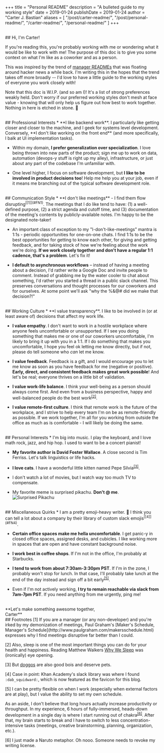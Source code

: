 +++
title = "Personal README"
description = "A bulleted guide to my working style"
date = 2019-01-24
publishDate = 2019-01-24
author = "Carter J. Bastian"
aliases = [
    "/post/carter-readme/",
    "/post/personal-readme/",
    "/carter-readme/",
    "/personal-readme/"
]
+++

<br />
## Hi, I'm Carter!

If you're reading this, you're probably working with me or wondering what it would be like to work with me! The purpose of this doc is to give you some context on what I'm like as a coworker and as a person. 

This was inspired by the trend of [manager READMEs](https://hackernoon.com/12-manager-readmes-from-silicon-valleys-top-tech-companies-26588a660afe) that was floating around hacker news a while back. I'm writing this in the hopes that the trend takes off more broadly -- I'd love to have a little guide to the working styles of everyone you work closely with!

Note that this doc is W.I.P. (and so am I)! It's a list of strong preferences weakly held. Don't worry if our preferred working styles don't mesh at face value - knowing that will only help us figure out how best to work together. Nothing in here is etched in stone. 🙂 

<br />
## Professional Interests
* **I like backend work**. I particularly like getting closer and closer to the machine, and I geek for systems level development. Conversely, **I don't like working on the front end** (and more specifically, I balk at UI implementation tasks).

* Within my domain, **I prefer generalization over specialization**. I love being thrown into new parts of the product; sign me up to work on data, automation (devops-y stuff is right up my alley), infrastructure, or just about any part of the codebase I'm unfamiliar with. 

* One level higher, I focus on software development, but **I like to be involved in product decisions too**! Help me help you at your job, even if it means me branching out of the typical software development role.

<br />
## Communication Style
* **I don't like meetings** - I find them flow disrupting<sup>[[1]](#FN1)</sup>. The meetings that I do like tend to have: (1) a well-defined purpose, (2) a strict agenda and cutoff time, and (3) documentation of the meeting's contents by publicly-available notes. I'm happy to be the designated note-taker!

* An important class of exception to my "I-don't-like-meetings" mantra is 1:1s - periodic opportunities for one-on-one chats. I find 1:1s to be the best opportunities for getting to know each other, for giving and getting feedback, and for taking stock of how we're feeling about the work we're doing. **If we work closely together and don't have a regular 1:1 cadence, that's a problem**. Let's fix it!

* **I default to asynchronous workflows** – instead of having a meeting about a decision, I'd rather write a Google Doc and invite people to comment. Instead of grabbing me by the water cooler to chat about something, I'd rather you started a thread in a public slack channel. This preserves conversations and thought processes for our coworkers and for ourselves. At some point we'll ask "why the %&@# did we make that decision?!"

<br />
## Working Culture
* **I value transparency**. I like to be involved in (or at least aware of) decisions that affect my work life.

* **I value empathy**. I don't want to work in a hostile workplace where anyone feels uncomfortable or unsupported. If I see you doing something that makes me or one of our coworkers uncomfortable, I'm likely to bring it up with you in a 1:1. If I do something that makes you uncomfortable, I hope you feel ok letting me know directly, but if not, please do tell someone who *can* let me know.

* **I value feedback**. Feedback is a gift, and I would encourage you to let me know as soon as you have feedback for me (negative or positive). **Early, direct, and consistent feedback makes great work possible**! And let's be real; everyone thrives on a little bit of validation.

* **I value work-life balance**. I think your well-being as a person should always come first. And even from a business perspective, happy and well-balanced people do the best work<sup>[[2]](#FN2)</sup>.

* **I value remote-first culture**. I think that remote work is the future of the workplace, and I strive to help every team I'm on be as remote-friendly as possible. If we work together, I'm all for you working from outside the office as much as is comfortable - I will likely be doing the same.

<br />
## Personal Interests
* I'm big into music. I play the keyboard, and I love math rock, jazz, and hip hop. I used to want to be a concert pianist!

* **My favorite author is David Foster Wallace**. A close second is Tim Ferriss. Let's talk linguistics or life hacks.

* **I love cats**. I have a wonderful little kitten named Pepe Silvia<sup>[[3]](#FN3)</sup>.

* I don't watch a lot of movies, but I watch way too much TV to compensate.

* My favorite meme is surprised pikachu. **Don't @ me**. ![Surprised Pikachu](/carter_readme/pikachu.png)

<br />
## Miscellaneous Quirks
* I am a pretty emoji-heavy writer. 🤷 I think you can tell a lot about a company by their library of custom slack emojis<sup>[[4]](#FN4)</sup>.

* **Certain office spaces make me hella uncomfortable**. I get panic-y in closed office spaces, assigned desks, and cubicles. I like working more in spaces that are open and have constant background noise.

* **I work best in coffee shops**. If I'm not in the office, I'm probably at Starbucks.

* **I tend to work from about 7:30am-3:30pm PST**. If I'm in the zone, I probably won't stop for lunch. In that case, I'll probably take lunch at the end of the day instead and sign off a bit early<sup>[[5]](#FN5)</sup>. 

* Even if I'm not actively working, **I try to remain reachable via slack from 7am-7pm PST**. If you need anything from me urgently, ping me!

<br />
**Let's make something awesome together,<br />Carter**

<br />
## Footnotes
<span style="white-space:nowrap" id="FN1">[1]</span>
If you are a manager (or any non-developer) and you're irked by my demonization of meetings, Paul Graham's [Maker's Schedule, Manager's Schedule](http://www.paulgraham.com/makersschedule.html) expresses why I find meetings disruptive far better than I could.

<span id="FN2">[2]</span>
Also, sleep is one of the most important things you can do for your health and happiness. Reading Matthew Walkers [Why We Sleep](https://www.amazon.com/gp/product/B0752XRB5F/) was (ironically) eye opening.

<span id="FN3">[3]</span>
But [doggos](https://www.youtube.com/watch?v=ah6fmNEtXFI) are also good bois and deserve pets.

<span id="FN4">[4]</span>
Case in point: Khan Academy's slack library was where I found `:dab_squidward:`, which is now featured as the favicon for this blog.

<span id="FN5">[5]</span>
I can be pretty flexible on when I work (especially when external factors are at play), but I value the ability to set my own schedule. 

As an aside, I don't believe that long hours actually increase productivity or throughput. In my experience, 6 hours of fully-immersed, heads-down development in a single day is where I start running out of chakra<sup>[[6]](#FN6)</sup>. After that, my brain starts to break and I have to switch to less concentration-intensive tasks (meetings, creative brainstorming, planning, organization, etc.).

<span id="FN6">[6]</span>
I just made a Naruto metaphor. Oh nooo. Someone needs to revoke my writing license.
